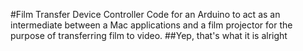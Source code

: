 #Film Transfer Device Controller
Code for an Arduino to act as an intermediate between a Mac applications and a film projector for the purpose of transferring film to video.
##Yep, that's what it is alright
